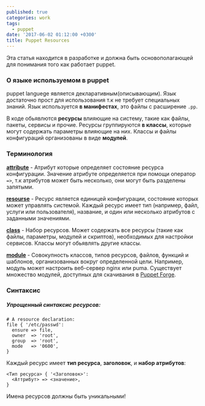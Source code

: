 ```yaml
---
published: true
categories: work
tags:
  - puppet
date: '2017-06-02 01:12:00 +0300'
title: Puppet Resources
---
```

Эта статья  находится в разработке и должна быть основополагающей для понимания того как работает puppet.

### О языке используемом в puppet

puppet languege является декларативным(описывающим).
Язык достаточно прост для использования т.к не требует специальных знаний.
Язык используется **в манифестах**, это файлы с расширение `.pp`.

В коде обьявлются **ресурсы** влияющие на систему, такие как файлы, пакеты, сервисы и прочие.
Ресурсы группируются **в классы**, которые могут содержать параметры влияющие на них.
Классы и файлы конфигураций организованы в виде **модулей**.

### Терминология

**[attribute](https://docs.puppet.com/references/glossary.html#attribute)** - Атрибут которые определяет состояние ресурса конфигурации. Значение атрибуте определяется при помощи оператор `=>`, т.к атрибутов может быть несколько, они могут быть разделены запятыми.

**[resourse](https://docs.puppet.com/puppet/latest/lang_resources.html)** - Ресурс является единицей конфигурации, состояние которых может управлять системой. Каждый ресурс имеет тип (например, файл, услуги или пользователя), название, и один или несколько атрибутов с заданными значениями. 

**[class](https://docs.puppet.com/references/glossary.html#class)** - Набор ресурсов. Может содержать все ресурсы (такие как файлы, параметры, модулей и скриптов), необходимых для настройки сервисов. Классы могут обьявлять другие классы.

**[module](https://docs.puppet.com/puppet/latest/modules_fundamentals.html)** - Совокупность классов, типов ресурсов, файлов, функций и шаблонов, организованных вокруг определенной цели. Например, модуль может настроить веб-сервер nginx или puma. Существует множество модулей, доступных для скачивания в [Puppet Forge](https://forge.puppet.com/).

### Синтаксис

##### Упрощенный синтаксис ресурсов:

```
# A resource declaration:
file { '/etc/passwd':
  ensure => file,
  owner  => 'root',
  group  => 'root',
  mode   => '0600',
}

```

Каждый ресурс имеет **тип ресурса**, **заголовок**, и **набор атрибутов**:

```
<Тип ресурса> { '<Заголовок>':
  <Аттрибут> => <значение>,
}

```
Имена ресурсов должны быть уникальными!

